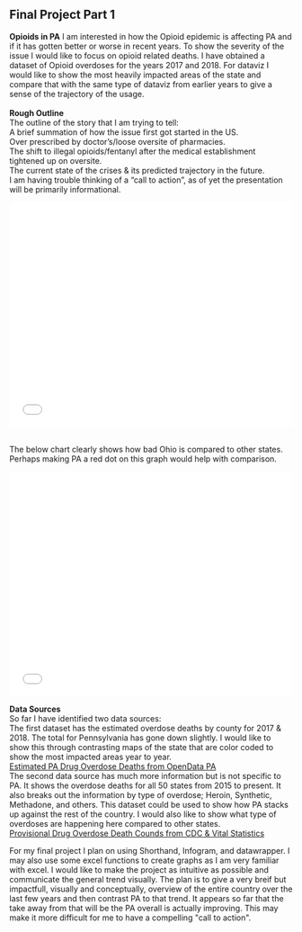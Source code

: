 
## Final Project Part 1

**Opioids in PA**
I am interested in how the Opioid epidemic is affecting PA and if it has gotten better or worse in recent years. To show the severity of the issue I would like to focus on opioid related deaths. I have obtained a dataset of Opioid overdoses for the years 2017 and 2018. For dataviz I would like to show the most heavily impacted areas of the state and compare that with the same type of dataviz from earlier years to give a sense of the trajectory of the usage.<br/> 
<br/> **Rough Outline** <br/> 
The outline of the story that I am trying to tell:<br/> 
A brief summation of how the issue first got started in the US.	<br/> 
	Over prescribed by doctor’s/loose oversite of pharmacies.<br/> 
The shift to illegal opioids/fentanyl after the medical establishment tightened up on oversite.<br/> 
The current state of the crises & its predicted trajectory in the future.<br/> 
I am having trouble thinking of a “call to action”, as of yet the presentation will be primarily informational.<br/> 



<iframe title="Opioid Deaths" aria-label="USA pennsylvania counties choropleth map" id="datawrapper-chart-jAO5s" src="//datawrapper.dwcdn.net/jAO5s/1/" scrolling="no" frameborder="0" style="width: 0; min-width: 100% !important; border: none;" height="400"></iframe><script type="text/javascript">!function(){"use strict";window.addEventListener("message",function(a){if(void 0!==a.data["datawrapper-height"])for(var e in a.data["datawrapper-height"]){var t=document.getElementById("datawrapper-chart-"+e)||document.querySelector("iframe[src*='"+e+"']");t&&(t.style.height=a.data["datawrapper-height"][e]+"px")}})}();</script>

<br/>The below chart clearly shows how bad Ohio is compared to other states. Perhaps making PA a red dot on this graph would help with comparison.<br/>
<iframe title="Increase over 4 years" aria-label="Scatter Plot" id="datawrapper-chart-Tfte7" src="//datawrapper.dwcdn.net/Tfte7/1/" scrolling="no" frameborder="0" style="width: 0; min-width: 100% !important; border: none;" height="400"></iframe><script type="text/javascript">!function(){"use strict";window.addEventListener("message",function(a){if(void 0!==a.data["datawrapper-height"])for(var e in a.data["datawrapper-height"]){var t=document.getElementById("datawrapper-chart-"+e)||document.querySelector("iframe[src*='"+e+"']");t&&(t.style.height=a.data["datawrapper-height"][e]+"px")}})}();</script>


**Data Sources**<br/> 
So far I have identified two data sources:<br/> 
The first dataset has the estimated overdose deaths by county for 2017 & 2018. The total for Pennsylvania has gone down slightly. I would like to show this through contrasting maps of the state that are color coded to show the most impacted areas year to year. <br/>
[Estimated PA Drug Overdose Deaths from OpenData PA](https://data.pa.gov/stories/s/Pennsylvania-Opioids/9q45-nckt/) <br/>
The second data source has much more information but is not specific to PA. It shows the overdose deaths for all 50 states from 2015 to present. It also breaks out the information by type of overdose; Heroin, Synthetic, Methadone, and others. This dataset could be used to show how PA stacks up against the rest of the country. I would also like to show what type of overdoses are happening here compared to other states.<br/>
[Provisional Drug Overdose Death Counds from CDC & Vital Statistics](https://www.cdc.gov/nchs/nvss/vsrr/drug-overdose-data.htm)<br/>

For my final project I plan on using Shorthand, Infogram, and datawrapper. I may also use some excel functions to create graphs as I am very familiar with excel. I would like to make the project as intuitive as possible and communicate the general trend visually. The plan is to give a very breif but impactfull, visually and conceptually, overview of the entire country over the last few years and then contrast PA to that trend. It appears so far that the take away from that will be the PA overall is actually improving. This may make it more difficult for me to have a compelling "call to action". 
